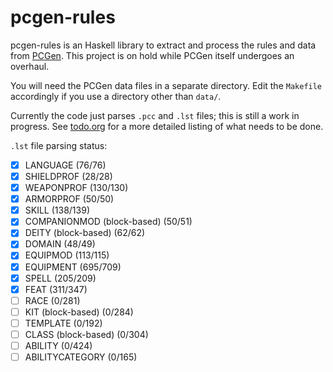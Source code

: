
pcgen-rules
===========

pcgen-rules is an Haskell library to extract and process the rules and
data from [PCGen](http://pcgen.sourceforge.net/01_overview.php). This
project is on hold while PCGen itself undergoes an overhaul.

You will need the PCGen data files in a separate directory. Edit the `Makefile` accordingly if you use a directory other than `data/`.

Currently the code just parses `.pcc` and `.lst` files; this is still a work in progress. See [todo.org](todo.org) for a more detailed listing of what needs to be done.

`.lst` file parsing status:

- [x] LANGUAGE (76/76)
- [x] SHIELDPROF (28/28)
- [x] WEAPONPROF (130/130)
- [x] ARMORPROF (50/50)
- [x] SKILL (138/139)
- [x] COMPANIONMOD (block-based) (50/51)
- [x] DEITY (block-based) (62/62)
- [x] DOMAIN (48/49)
- [x] EQUIPMOD (113/115)
- [x] EQUIPMENT (695/709)
- [x] SPELL (205/209)
- [x] FEAT (311/347)
- [ ] RACE (0/281)
- [ ] KIT (block-based) (0/284)
- [ ] TEMPLATE (0/192)
- [ ] CLASS (block-based) (0/304)
- [ ] ABILITY (0/424)
- [ ] ABILITYCATEGORY (0/165)
